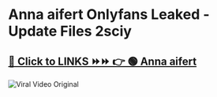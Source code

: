 
 # Anna aifert Onlyfans Leaked - Update Files 2sciy

## <h2><a href="https://clipsfans.com/Anna_aifert&ref=git">🔗 Click to LINKS ⏩⏩ 👉 🟢 Anna aifert </a></h2>

<a href="https://clipsfans.com/Anna_aifert&ref=git" rel="nofollow" data-target="animated-image.originalLink"><img src="https://i.ibb.co.com/xMMVF88/686577567.gif" alt="Viral Video Original" style="max-width: 100%; display: inline-block;" data-target="animated-image.originalImage"></a>

